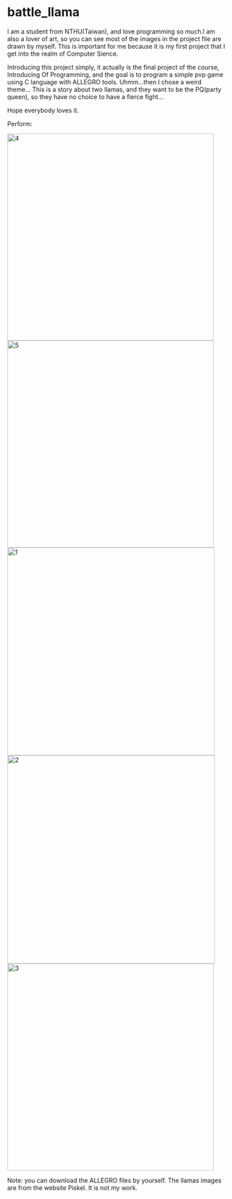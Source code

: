 # battle_llama

I am a student from NTHU(Taiwan), and love programming so much.I am also a lover of art, so you can see most of the images in the project file are drawn by myself.
This is important for me because it is my first project that I get into the realm of Computer Sience.

Introducing this project simply, it actually is the final project of the course, Introducing Of Programming, and the goal is to program a simple pvp game using C language with ALLEGRO tools.
Uhmm...then I chose a weird theme...
This is a story about two llamas, and they want to be the PQ(party queen), so they have no choice to have a fierce fight...

Hope everybody loves it.

Perform:

<img width="475" alt="4" src="https://user-images.githubusercontent.com/41135423/42719695-a8124b96-874c-11e8-924f-7e36e83597e0.png">

<img width="475" alt="5" src="https://user-images.githubusercontent.com/41135423/42719696-a849337c-874c-11e8-89ca-9ef6ce0bc46c.png">

<img width="477" alt="1" src="https://user-images.githubusercontent.com/41135423/42719697-a871a99c-874c-11e8-9765-48cf6405b19b.png">

<img width="478" alt="2" src="https://user-images.githubusercontent.com/41135423/42719698-a8a88610-874c-11e8-92a0-26a0de5b90e6.png">

<img width="475" alt="3" src="https://user-images.githubusercontent.com/41135423/42719699-a8d74a36-874c-11e8-896d-9db266acded3.png">

Note: you can download the ALLEGRO files by yourself. The llamas images are from the website Piskel. It is not my work.
